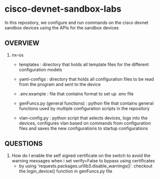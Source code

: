 # cisco-devnet-sandbox-labs

In this repository, we configure and run commands on the cisco devnet sandbox devices using the APIs for the sandbox devices

OVERVIEW
--------

1. nx-os

   - templates :
     directory that holds all template files for the different configuration models
   
   - yaml-configs :
     directory that holds all configuration files to be read from the program and sent to the device
   
   - .env.example :
     file that contains format to set up .env file
   
   - genFuncs.py (general functions) :
     python file that contains general functions used by multiple configuration scripts in the repository
   
   - vlan-config.py :
     python script that selects devices, logs into the devices, configures vlan based on commands from configuration files and saves the new configurations to startup        configurations
   
QUESTIONS
---------

1. How do I enable the self signed certificate on the switch to avoid the warning messages when i set verify=False to bypass using certificates
   - by using 'requests.packages.urllib3.disable_warnings()'. checkout the login_device() function in genFuncs.py file
